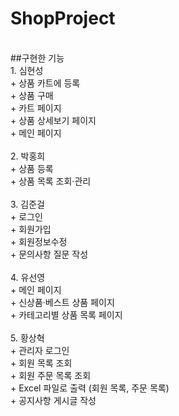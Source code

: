 # ShopProject
<br>
 ##구현한 기능
 <br>
 1. 심현성 <br>
  + 상품 카트에 등록 <br>
  + 상품 구매 <br>
  + 카트 페이지 <br>
  + 상품 상세보기 페이지 <br>
  + 메인 페이지 <br>
  <br>
 2. 박홍희 <br>
  + 상품 등록 <br>
  + 상품 목록 조회·관리 <br>
  <br>
 3. 김준걸 <br>
  + 로그인 <br>
  + 회원가입 <br>
  + 회원정보수정 <br>
  + 문의사항 질문 작성 <br>
  <br>
 4. 유선영 <br>
  + 메인 페이지 <br>
  + 신상품·베스트 상품 페이지 <br>
  + 카테고리별 상품 목록 페이지 <br>
   <br>
 5. 황상혁 <br>
  + 관리자 로그인 <br>
  + 회원 목록 조회 <br>
  + 회원 주문 목록 조회 <br>
  + Excel 파일로 출력 (회원 목록, 주문 목록) <br>
  + 공지사항 게시글 작성 <br>
  
 
